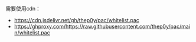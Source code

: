 需要使用cdn：

- https://cdn.jsdelivr.net/gh/thep0y/pac/whitelist.pac
- https://ghproxy.com/https://raw.githubusercontent.com/thep0y/pac/main/whitelist.pac
